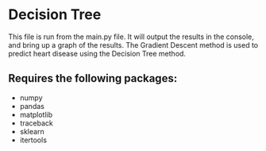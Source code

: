 # Decision Tree
This file is run from the main.py file. It will output the results in the console, and bring up a graph of the results.
The Gradient Descent method is used to predict heart disease using the Decision Tree method.

## Requires the following packages: 
* numpy
* pandas
* matplotlib
* traceback
* sklearn
* itertools
